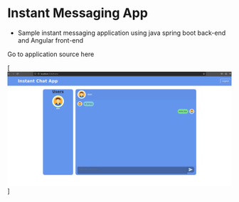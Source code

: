 # Instant Messaging App
- Sample instant messaging application using java spring boot back-end and Angular front-end 

Go to application source here

[<img src="chats.png" alt="Sample Angular Spring Boot Chat"  />]


